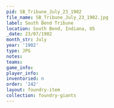 ```yaml
---
pid: SB_Tribune_July_23_1902
file_name: SB_Tribune_July_23_1902.jpg
label: South Bend Tribune
location: South Bend, Indiana, US
_date: 23/07/1902
month_str: July
year: '1902'
type: JPG
notes: 
teams: 
game_info: 
player_info: 
inventoried: n
order: '242'
layout: foundry-item
collection: foundry-giants
---
```

